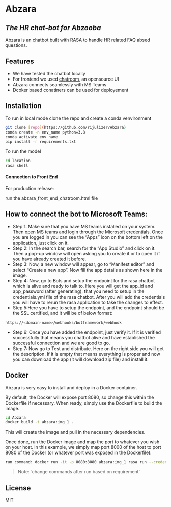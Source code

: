 # Abzara
## _The HR chat-bot for Abzooba_

Abzara is an chatbot built with RASA to handle HR related FAQ absed questions. 

## Features

- We have tested the chatbot locally
- For frontend we used [chatroom](https://github.com/scalableminds/chatroom), an opensource UI
- Abzara connects seamlessly with MS Teams 
- Dcoker based conatiners can be used for deployement


## Installation
To run in local mode
clone the repo and create a conda venvironment
```sh
git clone [repo](https://github.com/rijulizer/Abzara)
conda create -n env_name python=3.8
conda activate env_name
pip install -r requirements.txt
```

To run the model

```sh
cd location
rasa shell
```



#### Connection to Front End

For production release:

run the abzara_front_end_chatroom.html file
## How to connect the bot to Microsoft Teams:
- Step 1: Make sure that you have MS teams installed on your system. Then open MS teams and login through the Microsoft credentials. Once you are logged in you can see the “Apps” icon on the bottom left on the application, just click on it.
- Step 2: In the search bar, search for the “App Studio” and click on it. Then a pop-up window will open asking you to create it or to open it if you have already created it before.
- Step 3: Now, a new window will appear, go to “Manifest editor” and select “Create a new app”.
Now fill the app details as shown here in the image.
- Step 4: Now, go to Bots and setup the endpoint for the rasa chatbot which is alive and ready to talk to. Here you will get the app_id and app_password (after generating), that you need to setup in the credentials.yml file of the rasa chatbot. After you will add the credentials you will have to rerun the rasa application to take the changes to effect.
- Step 5:Here you have to setup the endpoint, and the endpoint should be the SSL certified, and it will be of below format:
```sh
https://<domain-name>/webhooks/botframework/webhook
```
- Step 6: Once you have added the endpoint, just verify it. If it is verified successfully that means you chatbot alive and have established the successful connection and we are good to go.
- Step 7: Now go to Test and distribute. Here on the right side you will get the description. If it is empty that means everything is proper and now you can download the app (it will download zip file) and install it.


## Docker

Abzara is very easy to install and deploy in a Docker container.

By default, the Docker will expose port 8080, so change this within the
Dockerfile if necessary. When ready, simply use the Dockerfile to
build the image.

```sh
cd Abzara
docker build -t abzara:img_1 .
```

This will create the image and pull in the necessary dependencies.

Once done, run the Docker image and map the port to whatever you wish on
your host. In this example, we simply map port 8000 of the host to
port 8080 of the Docker (or whatever port was exposed in the Dockerfile):

```sh
run command: docker run -it -p 8080:8080 abzara:img_1 rasa run --credentials ./credentials.yml  --enable-api --auth-token XYZ123 --model ./models --endpoints ./endpoints.yml --cors "*"

```

> Note: `change commands after run based on requirement'

## License

MIT

